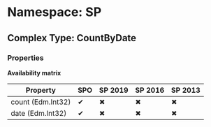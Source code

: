 # Namespace: SP

## Complex Type: CountByDate

### Properties

**Availability matrix**

Property | SPO | SP 2019 | SP 2016 | SP 2013
----------|-----|---------|---------|--------
count (Edm.Int32) | ✔ | ✖ | ✖ | ✖
date (Edm.Int32) | ✔ | ✖ | ✖ | ✖
